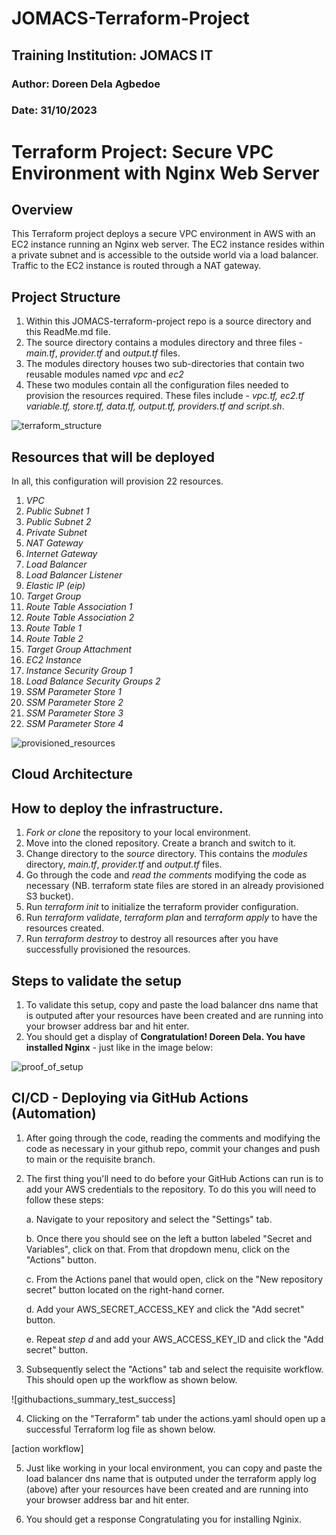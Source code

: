 # JOMACS-Terraform-Project
## Training Institution: JOMACS IT
### Author: Doreen Dela Agbedoe
### Date: 31/10/2023

# Terraform Project: Secure VPC Environment with Nginx Web Server

## Overview
This Terraform project deploys a secure VPC environment in AWS with an EC2 instance running an Nginx web server. The EC2 instance resides within a private subnet and is accessible to the outside world via a load balancer. Traffic to the EC2 instance is routed through a NAT gateway.

## Project Structure
1. Within this JOMACS-terraform-project repo is a source directory and this ReadMe.md file.
2. The source directory contains a modules directory and three files - *main.tf*, *provider.tf* and *output.tf* files.
3. The modules directory houses two sub-directories that contain two reusable modules named *vpc* and *ec2*
4. These two modules contain all the configuration files needed to provision the resources required. These files include - *vpc.tf, ec2.tf variable.tf, store.tf, data.tf, output.tf, providers.tf and script.sh*.
    
![terraform_structure](https://github.com/DelaDoreen/JOMACS-Terraform-Project/assets/142509085/8ccba2b3-2486-4c6c-9963-d8c71949adf3)


## Resources that will be deployed
In all, this configuration will provision 22 resources.
1. *VPC*
2. *Public Subnet 1*
3. *Public Subnet 2*
4. *Private Subnet*
5. *NAT Gateway*
6. *Internet Gateway*
7. *Load Balancer*
8. *Load Balancer Listener*
9. *Elastic IP (eip)*
10. *Target Group*
11. *Route Table Association 1*
12. *Route Table Association 2*
13. *Route Table 1*
14. *Route Table 2*
15. *Target Group Attachment*
16. *EC2 Instance*
17. *Instance Security Group 1*
18. *Load Balance Security Groups 2*
19. *SSM Parameter Store 1*
20. *SSM Parameter Store 2*
21. *SSM Parameter Store 3*
22. *SSM Parameter Store 4*

![provisioned_resources](https://github.com/DelaDoreen/JOMACS-Terraform-Project/assets/142509085/36dd76af-2295-49f9-aa64-96c8adc0f3cb)


## Cloud Architecture

## How to deploy the infrastructure.
1. *Fork or clone* the repository to your local environment.
2. Move into the cloned repository. Create a branch and switch to it.
3. Change directory to the *source* directory. This contains the *modules* directory, *main.tf*, *provider.tf* and *output.tf* files.
4. Go through the code and *read the comments* modifying the code as necessary (NB. terraform state files are stored in an already provisioned S3 bucket).
5. Run *terraform init* to initialize the terraform provider configuration.
6. Run *terraform validate*, *terraform plan* and *terraform apply* to have the resources created.
7. Run *terraform destroy* to destroy all resources after you have successfully provisioned the resources.

## Steps to validate the setup 
1. To validate this setup, copy and paste the load balancer dns name that is outputed after your resources have been created and are running into your browser address bar and hit enter.
2. You should get a display of **Congratulation! Doreen Dela. You have installed Nginx** - just like in the image below:

![proof_of_setup](https://github.com/DelaDoreen/JOMACS-Terraform-Project/assets/142509085/0690d705-ea61-442e-b144-fa5ae3ad9ee1)


## CI/CD - Deploying via GitHub Actions (Automation)
1. After going through the code, reading the comments and modifying the code as necessary in your github repo, commit your changes and push to main or the requisite branch. 
2. The first thing you'll need to do before your GitHub Actions can run is to add your AWS credentials to the repository. To do this you will need to follow these steps:

   a. Navigate to your repository and select the "Settings" tab.

   b. Once there you should see on the left a button labeled "Secret and Variables", click on that. From that dropdown menu, click on the "Actions" button.

   c. From the Actions panel that would open, click on the "New repository secret" button located on the right-hand corner.

   d. Add your AWS_SECRET_ACCESS_KEY and click the "Add secret" button.

   e. Repeat *step d* and add your AWS_ACCESS_KEY_ID and click the "Add secret" button.
   
3. Subsequently select the "Actions" tab and select the requisite workflow. This should open up the workflow as shown below.
   
![githubactions_summary_test_success]

4. Clicking on the "Terraform" tab under the actions.yaml should open up a successful Terraform log file as shown below.

[action workflow]

5. Just like working in your local environment, you can copy and paste the load balancer dns name that is outputed under the terraform apply log (above) after your resources have been created and are running into your browser address bar and hit enter.

6. You should get a response Congratulating you for installing Nginix.


